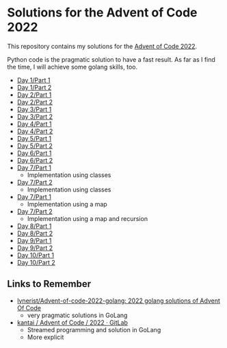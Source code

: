 # Solutions for the Advent of Code 2022

This repository contains my solutions for the [Advent of Code 2022](https://adventofcode.com/2022).

Python code is the pragmatic solution to have a fast result. As far as I find
the time, I will achieve some golang skills, too.

- [Day 1/Part 1](01/snacks_part1.py)
- [Day 1/Part 2](01/snacks_part2.py)
- [Day 2/Part 1](02/srp_part1.py)
- [Day 2/Part 2](02/srp_part2.py)
- [Day 3/Part 1](03/rucksacks_part1.py)
- [Day 3/Part 2](03/rucksacks_part2.py)
- [Day 4/Part 1](04/cleanup_part1.py)
- [Day 4/Part 2](04/cleanup_part2.py)
- [Day 5/Part 1](05/crates_part1.py)
- [Day 5/Part 2](05/crates_part2.py)
- [Day 6/Part 1](06/communication_part1.py)
- [Day 6/Part 2](06/communication_part2.py)
- [Day 7/Part 1](07/dirsize_part1.py)
  - Implementation using classes
- [Day 7/Part 2](07/dirsize_part2.py)
  - Implementation using classes
- [Day 7/Part 1](07/dirsize_map_part1.py)
  - Implementation using a map
- [Day 7/Part 2](07/dirsize_map_part2.py)
  - Implementation using a map and recursion
- [Day 8/Part 1](08/tree_house_part1.py)
- [Day 8/Part 2](08/tree_house_part2.py)
- [Day 9/Part 1](09/rope_part1.py)
- [Day 9/Part 2](09/rope_part2.py)
- [Day 10/Part 1](10/cpu_part1.py)
- [Day 10/Part 2](10/cpu_part2.py)

## Links to Remember

- [lynerist/Advent-of-code-2022-golang: 2022 golang solutions of Advent Of Code](https://github.com/lynerist/Advent-of-code-2022-golang)
  - very pragmatic solutions in GoLang
- [kantai / Advent of Code / 2022 · GitLab](https://gitlab.com/kantai/adventofcode/2022)
  - Streamed programming and solution in GoLang
  - More explicit
